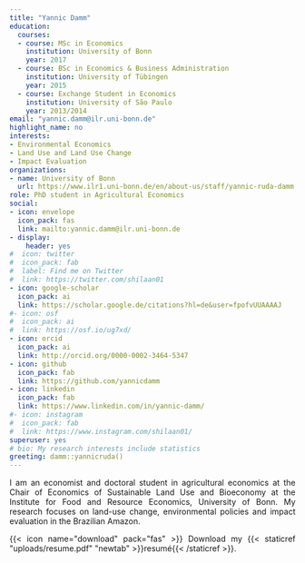```yaml
---
title: "Yannic Damm"
education:
  courses:
  - course: MSc in Economics
    institution: University of Bonn
    year: 2017
  - course: BSc in Economics & Business Administration
    institution: University of Tübingen
    year: 2015
  - course: Exchange Student in Economics
    institution: University of São Paulo
    year: 2013/2014
email: "yannic.damm@ilr.uni-bonn.de"
highlight_name: no
interests:
- Environmental Economics
- Land Use and Land Use Change
- Impact Evaluation
organizations:
- name: University of Bonn
  url: https://www.ilr1.uni-bonn.de/en/about-us/staff/yannic-ruda-damm
role: PhD student in Agricultural Economics
social:
- icon: envelope
  icon_pack: fas
  link: mailto:yannic.damm@ilr.uni-bonn.de
- display:
    header: yes
#  icon: twitter
#  icon_pack: fab
#  label: Find me on Twitter
#  link: https://twitter.com/shilaan01
- icon: google-scholar
  icon_pack: ai
  link: https://scholar.google.de/citations?hl=de&user=fpofvUUAAAAJ
#- icon: osf
#  icon_pack: ai
#  link: https://osf.io/ug7xd/ 
- icon: orcid
  icon_pack: ai
  link: http://orcid.org/0000-0002-3464-5347
- icon: github
  icon_pack: fab
  link: https://github.com/yannicdamm
- icon: linkedin
  icon_pack: fab
  link: https://www.linkedin.com/in/yannic-damm/
#- icon: instagram
#  icon_pack: fab
#  link: https://www.instagram.com/shilaan01/ 
superuser: yes
# bio: My research interests include statistics
greeting: damm::yannicruda()
---
```

<style>
body {
text-align: justify}
</style>
I am an economist and doctoral student in agricultural economics at the Chair of Economics of Sustainable Land Use and Bioeconomy at the Institute for Food and Resource Economics, University of Bonn. My research focuses on land-use change, environmental policies and impact evaluation in the Brazilian Amazon. 
</div>

{{< icon name="download" pack="fas" >}} Download my {{< staticref "uploads/resume.pdf" "newtab" >}}resumé{{< /staticref >}}.
